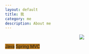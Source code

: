 ```yaml
---
layout: default
title: 我
category: me
description: About me
---
```


<div style="text-align: center">
<img src='http://ronnie.wang/images/techstack-white.png'>
</div>

<span style="width:95%; background-color:#b07219;">Java</span>
<span style="width:85%; background-color:#b07219;">Spring MVC</span>